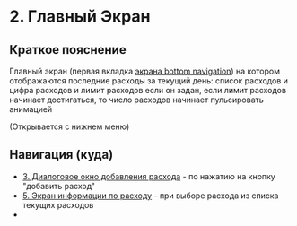 # 2. Главный Экран

## Краткое пояснение

Главный экран (первая вкладка [экрана bottom navigation](screen_1_bottom_navigation_container.md))
на котором отображаются последние расходы за текущий день: список расходов и цифра расходов и лимит
расходов если он задан, если лимит расходов начинает достигаться, то число расходов
начинает пульсировать анимацией

(Открывается с нижнем меню)

## Навигация (куда)

- [3. Диалоговое окно добавления расхода](screen_3_add_spending.md) - по нажатию на кнопку "добавить расход"
- [5. Экран информации по расходу](screen_5_spending_info.md) - при выборе расхода из списка текущих расходов
- 